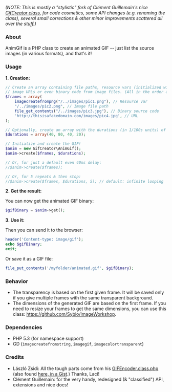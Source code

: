 *(NOTE: This is mostly a "stylistic" fork of Clément Guillemain's nice [GifCreator class](https://github.com/Sybio/GifCreator), for code cosmetics, some API changes (e.g. renaming the class), several small corrections & other minor improvements scattered all over the stuff.)*

### About 

AnimGif is a PHP class to create an animated GIF -- just list the source images (in various formats), and that's it!


### Usage

**1. Creation:**

```php
// Create an array containing file paths, resource vars (initialized with imagecreatefromXXX), 
// image URLs or even binary code from image files. (All in the order as they should appear.)
$frames = array(
    imagecreatefrompng("/../images/pic1.png"), // Resource var
    "/../images/pic2.png", // Image file path
    file_get_contents("/../images/pic3.jpg"), // Binary source code
    'http://thisisafakedomain.com/images/pic4.jpg', // URL
);

// Optionally, create an array with the durations (in 1/100s units) of every frame
$durations = array(40, 80, 40, 20);

// Initialize and create the GIF!
$anim = new GifCreator\AnimGif();
$anim->create($frames, $durations);

// Or, for just a default even 40ms delay:
//$anim->create($frames);

// Or, for 5 repeats & then stop:
//$anim->create($frames, $durations, 5); // default: infinite looping
```

**2. Get the result:**

You can now get the animated GIF binary:

```php
$gifBinary = $anim->get();
```

**3. Use it:**

Then you can send it to the browser:

```php
header('Content-type: image/gif');
echo $gifBinary;
exit;
```

Or save it as a GIF file:

```php
file_put_contents('/myfolder/animated.gif', $gifBinary);
```


### Behavior

- The transparency is based on the first given frame. It will be saved only if you give multiple frames with the same transparent background.
- The dimensions of the generated GIF are based on the first frame. If you need to resize your frames to get the same dimensions, you can use 
this class: https://github.com/Sybio/ImageWorkshop.


### Dependencies

* PHP 5.3 (for namespace support)
* GD (`imagecreatefromstring`, `imagegif`, `imagecolortransparent`)


### Credits

* László Zsidi: All the tough parts come from his [GIFEncoder.class.php](http://www.phpclasses.org/package/3163) (also found [here, in a Gist](https://gist.github.com/allometry/1438842).) Thanks, Laci!
* Clément Guillemain: for the very handy, redesigned (& "classified") API, extensions and nice docs!
